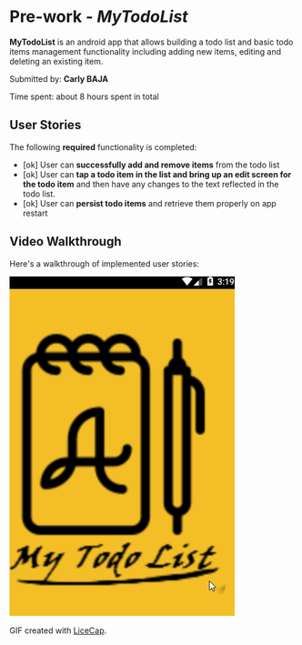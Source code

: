 # 
 

# Pre-work - *MyTodoList*

**MyTodoList** is an android app that allows building a todo list and basic todo items management functionality including adding new items, editing and deleting an existing item.

Submitted by: **Carly BAJA**

Time spent: about 8 hours spent in total

## User Stories

The following **required** functionality is completed:

* [ok] User can **successfully add and remove items** from the todo list
* [ok] User can **tap a todo item in the list and bring up an edit screen for the todo item** and then have any changes to the text reflected in the todo list.
* [ok] User can **persist todo items** and retrieve them properly on app restart


## Video Walkthrough 

Here's a walkthrough of implemented user stories:

<img src='https://github.com/cbaja/MyTodoList/blob/master/MyTodoList-5.gif' title='Video Walkthrough' width='' alt='Video Walkthrough' />

GIF created with [LiceCap](http://www.cockos.com/licecap/).

